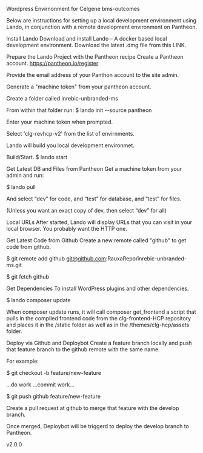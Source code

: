 Wordpress Envirnonment for Celgene bms-outcomes

Below are instructions for setting up a local development environment using Lando, in conjunction with a remote development environment on Pantheon.

Install Lando Download and install Lando – A docker based local development environment. Download the latest .dmg file from this LINK.

Prepare the Lando Project with the Pantheon recipe Create a Pantheon account. https://pantheon.io/register

Provide the email address of your Panthon account to the site admin.

Generate a "machine token" from your pantheon account.

Create a folder called inrebic-unbranded-ms

From within that folder run: $ lando init --source pantheon

Enter your machine token when prompted.

Select 'clg-revhcp-v2' from the list of envirnments.

Lando will build you local development environmet.

Build/Start. $ lando start

Get Latest DB and Files from Pantheon Get a machine token from your admin and run:

$ lando pull

And select “dev” for code, and “test” for database, and “test” for files.

(Unless you want an exact copy of dev, then select “dev” for all)

Local URLs After started, Lando will display URLs that you can visit in your local browser. You probably want the HTTP one.

Get Latest Code from Github Create a new remote called "github" to get code from github.

$ git remote add github git@github.com:RauxaRepo/inrebic-unbranded-ms.git

$ git fetch github

Get Dependencies To install WordPress plugins and other dependencies.

$ lando composer update

When composer update runs, it will call composer get_frontend a script that pulls in the compiled frontend code from the clg-frontend-HCP repository and places it in the /static folder as well as in the /themes/clg-hcp/assets folder.

Deploy via Github and Deploybot Create a feature branch locally and push that feature branch to the github remote with the same name.

For example:

$ git checkout -b feature/new-feature

...do work ...commit work...

$ git push github feature/new-feature

Create a pull request at github to merge that feature with the develop branch.

Once merged, Deploybot will be triggerd to deploy the develop branch to Pantheon.

v2.0.0
